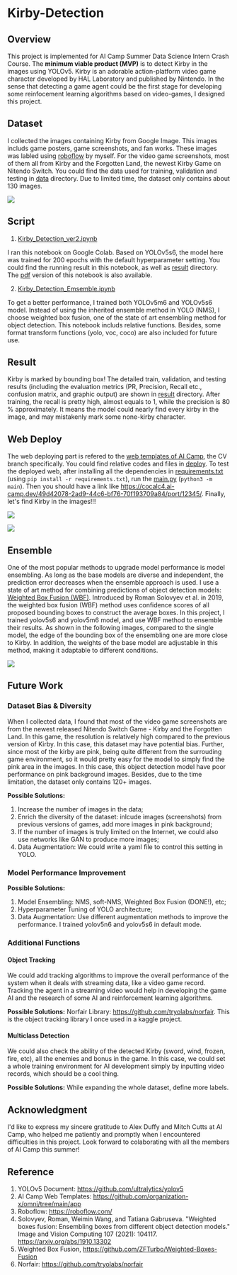 # Kirby-Detection
## Overview
This project is implemented for AI Camp Summer Data Science Intern Crash Course. The **minimum viable product (MVP)** is to detect Kirby in the images using YOLOv5. Kirby is an adorable action-platform video game character developed by HAL Laboratory and published by Nintendo. In the sense that detecting a game agent could be the first stage for developing some reinfocement learning algorithms based on video-games, I designed this project.

## Dataset
I collected the images containing Kirby from Google Image. This images includs game posters, game screenshots, and fan works. These images was labled using [roboflow](https://roboflow.com/) by myself. For the video game screenshots, most of them all from Kirby and the Forgotten Land, the newest Kirby Game on Nitendo Switch. You could find the data used for training, validation and testing in [data](data) directory. Due to limited time, the dataset only contains about 130 images.

![](image/label_generate.png)

## Script
1. [Kirby_Detection_ver2.ipynb](code/Kirby_Detection_ver2.ipynb)

I ran this notebook on Google Colab. Based on YOLOv5s6, the model here was trained for 200 epochs with the default hyperparameter setting. You could find the running result in this notebook, as well as [result](result) directory. The [pdf](code/Kirby_Detection_ver2.pdf) version of this notebook is also available.

2. [Kirby_Detection_Emsemble.ipynb](code/Kirby_Detection_Emsemble.ipynb)

To get a better performance, I trained both YOLOv5m6 and YOLOv5s6 model. Instead of using the inherited ensemble method in YOLO (NMS), I choose weighted box fusion, one of the state of art ensembling method for object detection. This notebook includs relative functions. Besides, some format transform functions (yolo, voc, coco) are also included for future use.

## Result
Kirby is marked by bounding box! The detailed train, validation, and testing results (including the evaluation metrics (PR, Precision, Recall etc., confusion matrix, and graphic output) are shown in [result](result) directory. After training, the recall is pretty high, almost equals to 1, while the precision is 80 % approximately. It means the model could nearly find every kirby in the image, and may mistakenly mark some none-kirby character.

## Web Deploy

The web deploying part is refered to the [web templates of AI Camp](https://github.com/organization-x/omni), the CV branch specifically. You could find relative codes and files in [deploy](deploy). To test the deployed web, after installing all the dependencies in [requirements.txt](deploy/app/requirements.txt) (using `pip install -r requirements.txt`), run the [main.py](deploy/app/main.py) (`python3 -m main`). Then you should have a link like https://cocalc4.ai-camp.dev/49d42078-2ad9-44c6-bf76-70f193709a84/port/12345/. Finally, let's find Kirby in the images!!!

![](image/home.PNG)

![](image/result.PNG)

## Ensemble

One of the most popular methods to upgrade model performance is model ensembling. As long as the base models are diverse and independent, the prediction error decreases when the ensemble approach is used. I use a state of art method for combining predictions of object detection models: [Weighted Box Fusion (WBF)](https://arxiv.org/abs/1910.13302). Introduced by Roman Solovyev et al. in 2019, the weighted box fusion (WBF) method uses confidence scores of all proposed bounding boxes to construct the average boxes. In this project, I trained yolov5s6 and yolov5m6 model, and use WBF method to ensemble their results. As shown in the following images, compared to the single model, the edge of the bounding box of the ensembling one are more close to Kirby. In addition, the weights of the base model are adjustable in this method, making it adaptable to different conditions.

![](image/wbf_result.PNG)

## Future Work
### Dataset Bias & Diversity

When I collected data, I found that most of the video game screenshots are from the newest released Nitendo Switch Game - Kirby and the Forgotten Land. In this game, the resolution is relatively high compared to the previous version of Kirby. In this case, this dataset may have potential bias. Further, since most of the kirby are pink, being quite different from the surrouding game environment, so it would pretty easy for the model to simply find the pink area in the images. In this case, this object detection model have poor performance on pink background images. Besides, due to the time limitation, the dataset only contains 120+ images.

**Possible Solutions:** 
1. Increase the number of images in the data;
2. Enrich the diversity of the dataset: inlcude images (screenshots) from previous versions of games, add more images in pink background;
3. If the number of images is truly limited on the Internet, we could also use networks like GAN to produce more images;
4. Data Augmentation: We could write a yaml file to control this setting in YOLO.

### Model Performance Improvement
**Possible Solutions:** 
1. Model Ensembling: NMS, soft-NMS, Weighted Box Fusion (DONE!), etc;
2. Hyperparameter Tuning of YOLO architecture;
3. Data Augmentation: Use different augmentation methods to improve the performance. I trained yolov5n6 and yolov5s6 in default mode.

### Additional Functions
#### Object Tracking
We could add tracking algorithms to improve the overall performance of the system when it deals with streaming data, like a video game record. Tracking the agent in a streaming video would help in developing the game AI and the research of some AI and reinforcement learning algorithms.

**Possible Solutions:**
Norfair Library: https://github.com/tryolabs/norfair. This is the object tracking library I once used in a kaggle project.

#### Multiclass Detection
We could also check the ability of the detected Kirby (sword, wind, frozen, fire, etc), all the enemies and bonus in the game. In this case, we could set a whole training environment for AI development simply by inputting video records, which should be a cool thing.

**Possible Solutions:**
While expanding the whole dataset, define more labels.


## Acknowledgment
I'd like to express my sincere gratitude to Alex Duffy and Mitch Cutts at AI Camp, who helped me patiently and promptly when I encountered difficulties in this project. Look forward to colaborating with all the members of AI Camp this summer!

## Reference
1. YOLOv5 Document: https://github.com/ultralytics/yolov5
2. AI Camp Web Templates: https://github.com/organization-x/omni/tree/main/app
3. Roboflow: https://roboflow.com/
4. Solovyev, Roman, Weimin Wang, and Tatiana Gabruseva. "Weighted boxes fusion: Ensembling boxes from different object detection models." Image and Vision Computing 107 (2021): 104117. https://arxiv.org/abs/1910.13302
5. Weighted Box Fusion, https://github.com/ZFTurbo/Weighted-Boxes-Fusion
6. Norfair: https://github.com/tryolabs/norfair
